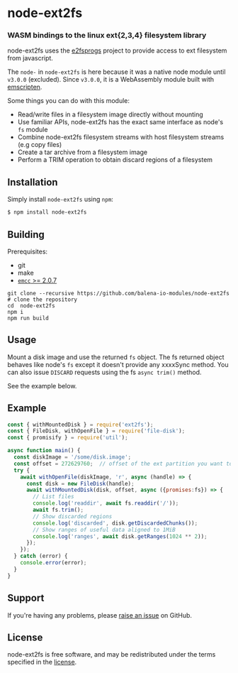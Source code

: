 node-ext2fs
=========
### WASM bindings to the linux ext{2,3,4} filesystem library

node-ext2fs uses the [e2fsprogs](https://github.com/tytso/e2fsprogs) project to
provide access to ext filesystem from javascript.

The `node-` in `node-ext2fs` is here because it was a native node module until `v3.0.0` (excluded).
Since `v3.0.0`, it is a WebAssembly module built with [emscripten](https://emscripten.org/).

Some things you can do with this module:

* Read/write files in a filesystem image directly without mounting
* Use familiar APIs, node-ext2fs has the exact same interface as node's `fs` module
* Combine node-ext2fs filesystem streams with host filesystem streams (e.g copy files)
* Create a tar archive from a filesystem image
* Perform a TRIM operation to obtain discard regions of a filesystem

Installation
------------

Simply install `node-ext2fs` using `npm`:

``` bash
$ npm install node-ext2fs
```

Building
--------

Prerequisites:

* git
* make
* [`emcc` >= 2.0.7](https://emscripten.org/docs/getting_started/downloads.html)

```
git clone --recursive https://github.com/balena-io-modules/node-ext2fs # clone the repository
cd  node-ext2fs
npm i
npm run build
```

Usage
-----

Mount a disk image and use the returned `fs` object.
The fs returned object behaves like node's `fs` except it doesn't provide any
xxxxSync method.
You can also issue `DISCARD` requests using the fs `async trim()` method.

See the example below.

Example
-------

```javascript
const { withMountedDisk } = require('ext2fs');
const { FileDisk, withOpenFile } = require('file-disk');
const { promisify } = require('util');

async function main() {
  const diskImage = '/some/disk.image';
  const offset = 272629760;  // offset of the ext partition you want to mount in that disk image
  try {
    await withOpenFile(diskImage, 'r', async (handle) => {
      const disk = new FileDisk(handle);
      await withMountedDisk(disk, offset, async ({promises:fs}) => {
        // List files
        console.log('readdir', await fs.readdir('/'));
        await fs.trim();
        // Show discarded regions
        console.log('discarded', disk.getDiscardedChunks());
        // Show ranges of useful data aligned to 1MiB
        console.log('ranges', await disk.getRanges(1024 ** 2));
      });
    });
  } catch (error) {
    console.error(error);
  }
}

```

Support
-------

If you're having any problems, please [raise an issue][github-issue] on GitHub.

License
-------

node-ext2fs is free software, and may be redistributed under the terms specified
in the [license].

[github-issue]: https://github.com/balena-io/node-ext2fs/issues/new
[license]: https://github.com/balena-io/node-ext2fs/blob/master/LICENSE
